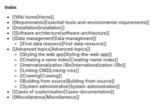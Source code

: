 **Index**
* [[Wiki home|Home]]
* [[Requirements|Essential-tools-and-environmental-requirements]]
* [[Installation|Installation]]
* [[Software architecture|software-architecture]]
* [[Data management|Data-management]]
	* [[First data resource|First-data-resource]]
* [[Advanced topics|Advanced-topics]]
	* [[Styling the web app|Styling-the-web-app]]
	* [[Creating a name index|Creating-name-index]]
	* [[Internationalization i18n|Internationalization-i18n]]
	* [[Linking CMS|Linking-cms]]
	* [[Crawing|Crawing]]
	* [[Building from source|Building-from-source]]
	* [[System administration|System-administration]]
* [[Cases of customisation|Cases-documentation]]
* [[Miscellaneous|Miscellaneous]]
